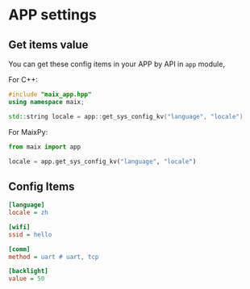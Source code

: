 APP settings
=======

## Get items value

You can get these config items in your APP by API in `app` module,

For C++:
```cpp
#include "maix_app.hpp"
using namespace maix;

std::string locale = app::get_sys_config_kv("language", "locale")
```

For MaixPy:
```python
from maix import app

locale = app.get_sys_config_kv("language", "locale")
```

## Config Items

```ini
[language]
locale = zh

[wifi]
ssid = hello

[comm]
method = uart # uart, tcp

[backlight]
value = 50

```

